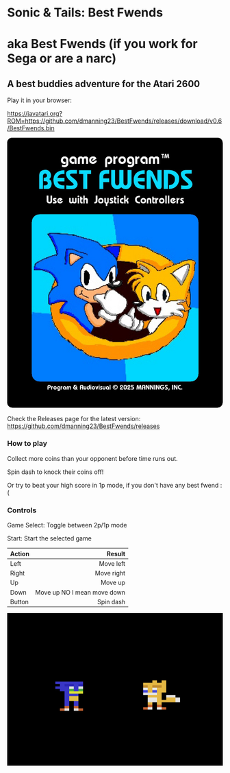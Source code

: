 # Sonic & Tails: Best Fwends
# aka Best Fwends (if you work for Sega or are a narc)
## A best buddies adventure for the Atari 2600

Play it in your browser:

https://javatari.org?ROM=https://github.com/dmanning23/BestFwends/releases/download/v0.6/BestFwends.bin

[![Play Sonic & Tails: Best Fwends in your browser](BestFwends-main.jpg)](https://javatari.org?ROM=https://github.com/dmanning23/BestFwends/releases/download/v0.6/BestFwends.bin)

Check the Releases page for the latest version:
https://github.com/dmanning23/BestFwends/releases

### How to play

Collect more coins than your opponent before time runs out.

Spin dash to knock their coins off!

Or try to beat your high score in 1p mode, if you don't have any best fwend :(

### Controls

Game Select: Toggle between 2p/1p mode

Start: Start the selected game

| Action        | Result  |
|:------------- | -----:|
| Left      | Move left |
| Right      | Move right |
| Up      | Move up |
| Down      | Move up NO I mean move down |
| Button | Spin dash |

[![Play Sonic & Tails: Best Fwends in your browser](Screenshot.png)](https://javatari.org?ROM=https://github.com/dmanning23/BestFwends/releases/download/v0.6/BestFwends.bin)
